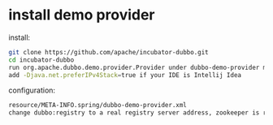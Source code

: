 # install demo provider

install:

```sh
git clone https://github.com/apache/incubator-dubbo.git
cd incubator-dubbo
run org.apache.dubbo.demo.provider.Provider under dubbo-demo-provider module
add -Djava.net.preferIPv4Stack=true if your IDE is Intellij Idea
```

configuration:

```sh
resource/META-INFO.spring/dubbo-demo-provider.xml
change dubbo:registry to a real registry server address, zookeeper is recommanded
```
